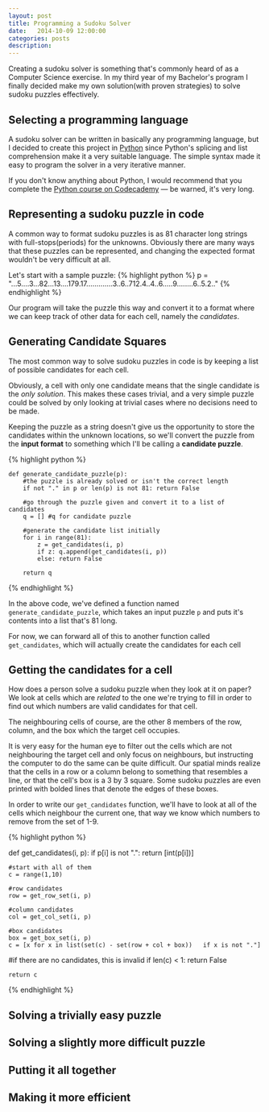 ```yaml
---
layout: post
title: Programming a Sudoku Solver
date:   2014-10-09 12:00:00
categories: posts
description:
---
```


Creating a sudoku solver is something that's commonly heard of as a Computer Science exercise. In my third year of my Bachelor's program I finally decided make my own solution(with proven strategies) to solve sudoku puzzles effectively.

## Selecting a programming language

A sudoku solver can be written in basically any programming language, but I decided to create this project in [Python](https://www.python.org/) since Python's splicing and list comprehension make it a very suitable language. The simple syntax made it easy to program the solver in a very iterative manner.

If you don't know anything about Python, I would recommend that you complete the [Python course on Codecademy](http://www.codecademy.com/en/tracks/python) &mdash; be warned, it's very long.

## Representing a sudoku puzzle in code

A common way to format sudoku puzzles is as 81 character long strings with full-stops(periods) for the unknowns. Obviously there are many ways that these puzzles can be represented, and changing the expected format wouldn't be very difficult at all.

Let's start with a sample puzzle:
{% highlight python %}
    p = "...5....3...82...13....179.17.............3..6..712.4..4..6.....9........6..5.2.."
{% endhighlight %}

Our program will take the puzzle this way and convert it to a format where we can keep track of other data for each cell, namely the *candidates*.

## Generating Candidate Squares

The most common way to solve sudoku puzzles in code is by keeping a list of possible candidates for each cell.

Obviously, a cell with only one candidate means that the single candidate is the *only solution*. This makes these cases trivial, and a very simple puzzle could be solved by only looking at trivial cases where no decisions need to be made.

Keeping the puzzle as a string doesn't give us the opportunity to store the candidates within the unknown locations, so we'll convert the puzzle from the **input format** to something which I'll be calling a **candidate puzzle**.

{% highlight python %}

    def generate_candidate_puzzle(p):
    	#the puzzle is already solved or isn't the correct length
    	if not "." in p or len(p) is not 81: return False

    	#go through the puzzle given and convert it to a list of candidates
    	q = [] #q for candidate puzzle

    	#generate the candidate list initially
    	for i in range(81):
    		z = get_candidates(i, p)
    		if z: q.append(get_candidates(i, p))
    		else: return False

    	return q

{% endhighlight %}

In the above code, we've defined a function named `generate_candidate_puzzle`, which takes an input puzzle `p` and puts it's contents into a list that's 81 long.

For now, we can forward all of this to another function called `get_candidates`, which will actually create the candidates for each cell

## Getting the candidates for a cell

How does a person solve a sudoku puzzle when they look at it on paper? We look at cells which are *related* to the one we're trying to fill in order to find out which numbers are valid candidates for that cell.

The neighbouring cells of course, are the other 8 members of the row, column, and the box which the target cell occupies.

It is very easy for the human eye to filter out the cells which are not neighbouring the target cell and only focus on neighbours, but instructing the computer to do the same can be quite difficult. Our spatial minds realize that the cells in a row or a column belong to something that resembles a line, or that the cell's box is a 3 by 3 square. Some sudoku puzzles are even printed with bolded lines that denote the edges of these boxes.

In order to write our `get_candidates` function, we'll have to look at all of the cells which neighbour the current one, that way we know which numbers to remove from the set of 1-9.

{% highlight python %}

def get_candidates(i, p):
	if p[i] is not ".":
		return [int(p[i])]

	#start with all of them
	c = range(1,10)

	#row candidates
	row = get_row_set(i, p)

	#column candidates
	col = get_col_set(i, p)

	#box candidates
	box = get_box_set(i, p)
	c = [x for x in list(set(c) - set(row + col + box))   if x is not "."]

  #if there are no candidates, this is invalid
	if len(c) < 1: return False

	return c

{% endhighlight %}
## Solving a trivially easy puzzle


## Solving a slightly more difficult puzzle


## Putting it all together


## Making it more efficient